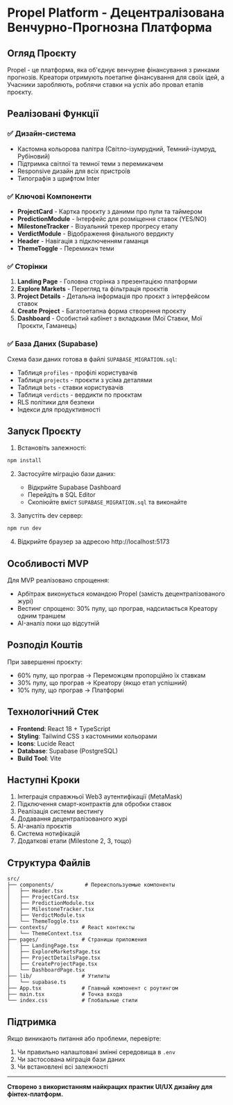 # Propel Platform - Децентралізована Венчурно-Прогнозна Платформа

## Огляд Проєкту

Propel - це платформа, яка об'єднує венчурне фінансування з ринками прогнозів. Креатори отримують поетапне фінансування для своїх ідей, а Учасники заробляють, роблячи ставки на успіх або провал етапів проєкту.

## Реалізовані Функції

### ✅ Дизайн-система
- Кастомна кольорова палітра (Світло-ізумрудний, Темний-ізумруд, Рубіновий)
- Підтримка світлої та темної теми з перемикачем
- Responsive дизайн для всіх пристроїв
- Типографія з шрифтом Inter

### ✅ Ключові Компоненти
- **ProjectCard** - Картка проєкту з даними про пули та таймером
- **PredictionModule** - Інтерфейс для розміщення ставок (YES/NO)
- **MilestoneTracker** - Візуальний трекер прогресу етапу
- **VerdictModule** - Відображення фінального вердикту
- **Header** - Навігація з підключенням гаманця
- **ThemeToggle** - Перемикач теми

### ✅ Сторінки
1. **Landing Page** - Головна сторінка з презентацією платформи
2. **Explore Markets** - Перегляд та фільтрація проєктів
3. **Project Details** - Детальна інформація про проєкт з інтерфейсом ставок
4. **Create Project** - Багатоетапна форма створення проєкту
5. **Dashboard** - Особистий кабінет з вкладками (Мої Ставки, Мої Проєкти, Гаманець)

### ✅ База Даних (Supabase)
Схема бази даних готова в файлі `SUPABASE_MIGRATION.sql`:
- Таблиця `profiles` - профілі користувачів
- Таблиця `projects` - проєкти з усіма деталями
- Таблиця `bets` - ставки користувачів
- Таблиця `verdicts` - вердикти по проєктам
- RLS політики для безпеки
- Індекси для продуктивності

## Запуск Проєкту

1. Встановіть залежності:
```bash
npm install
```

2. Застосуйте міграцію бази даних:
   - Відкрийте Supabase Dashboard
   - Перейдіть в SQL Editor
   - Скопіюйте вміст `SUPABASE_MIGRATION.sql` та виконайте

3. Запустіть dev сервер:
```bash
npm run dev
```

4. Відкрийте браузер за адресою http://localhost:5173

## Особливості MVP

Для MVP реалізовано спрощення:
- Арбітраж виконується командою Propel (замість децентралізованого журі)
- Вестинг спрощено: 30% пулу, що програв, надсилається Креатору одним траншем
- AI-аналіз поки що відсутній

## Розподіл Коштів

При завершенні проєкту:
- 60% пулу, що програв → Переможцям пропорційно їх ставкам
- 30% пулу, що програв → Креатору (якщо етап успішний)
- 10% пулу, що програв → Платформі

## Технологічний Стек

- **Frontend**: React 18 + TypeScript
- **Styling**: Tailwind CSS з кастомними кольорами
- **Icons**: Lucide React
- **Database**: Supabase (PostgreSQL)
- **Build Tool**: Vite

## Наступні Кроки

1. Інтеграція справжньої Web3 аутентифікації (MetaMask)
2. Підключення смарт-контрактів для обробки ставок
3. Реалізація системи вестингу
4. Додавання децентралізованого журі
5. AI-аналіз проєктів
6. Система нотифікацій
7. Додаткові етапи (Milestone 2, 3, тощо)

## Структура Файлів

```
src/
├── components/          # Переиспользуемые компоненты
│   ├── Header.tsx
│   ├── ProjectCard.tsx
│   ├── PredictionModule.tsx
│   ├── MilestoneTracker.tsx
│   ├── VerdictModule.tsx
│   └── ThemeToggle.tsx
├── contexts/           # React контексты
│   └── ThemeContext.tsx
├── pages/              # Страницы приложения
│   ├── LandingPage.tsx
│   ├── ExploreMarketsPage.tsx
│   ├── ProjectDetailsPage.tsx
│   ├── CreateProjectPage.tsx
│   └── DashboardPage.tsx
├── lib/                # Утилиты
│   └── supabase.ts
├── App.tsx             # Главный компонент с роутингом
├── main.tsx            # Точка входа
└── index.css           # Глобальные стили
```

## Підтримка

Якщо виникають питання або проблеми, перевірте:
1. Чи правильно налаштовані змінні середовища в `.env`
2. Чи застосована міграція бази даних
3. Чи встановлені всі залежності

---

**Створено з використанням найкращих практик UI/UX дизайну для фінтех-платформ.**
